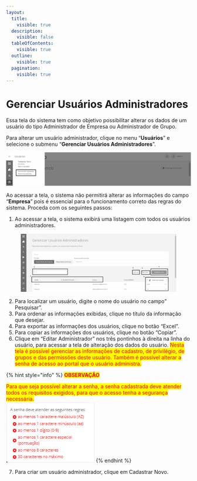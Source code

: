 ```yaml
---
layout:
  title:
    visible: true
  description:
    visible: false
  tableOfContents:
    visible: true
  outline:
    visible: true
  pagination:
    visible: true
---
```


# Gerenciar Usuários Administradores

Essa tela do sistema tem como objetivo possibilitar alterar os dados de um usuário do tipo Administrador de Empresa ou Administrador de Grupo.

Para alterar um usuário administrador, clique no menu “**Usuários**” e selecione o submenu “**Gerenciar Usuários Administradores**”.

![](<../../../.gitbook/assets/0 (16).png>)

Ao acessar a tela, o sistema não permitirá alterar as informações do campo “**Empresa**” pois é essencial para o funcionamento correto das regras do sistema. Proceda com os seguintes passos:

1. Ao acessar a tela, o sistema exibirá uma listagem com todos os usuários administradores.

<figure><img src="../../../.gitbook/assets/image (62).png" alt="" width="563"><figcaption></figcaption></figure>

2. Para localizar um usuário, digite o nome do usuário no campo” Pesquisar”.
3. Para ordenar as informações exibidas, clique no título da informação que desejar.
4. Para exportar as informações dos usuários, clique no botão “Excel”.
5. Para copiar as informações dos usuários, clique no botão “Copiar”.
6. Clique em “Editar Administrador” nos três pontinhos à direita na linha do usuário, para acessar a tela de alteração dos dados do usuário. <mark style="color:red;">Nesta tela é possível gerenciar as informações de cadastro, de privilégio, de grupos e das permissões deste usuário. Também é possível alterar a senha de acesso ao portal que o usuário administra.</mark>&#x20;

{% hint style="info" %}
<mark style="color:red;">**OBSERVAÇÃO**</mark>

<mark style="color:red;">Para que seja possível alterar a senha, a senha cadastrada deve atender todos os requisitos exigidos, para que o acesso tenha a segurança necessária.</mark>\
![](<../../../.gitbook/assets/image (259).png>)
{% endhint %}

7. Para criar um usuário administrador, clique em Cadastrar Novo.
